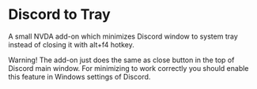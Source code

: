 # Discord to Tray

A small NVDA add-on which minimizes Discord window to system tray instead of closing it with alt+f4 hotkey.

Warning! The add-on just does the same as close button in the top of Discord main window. For minimizing to work correctly you should enable this feature in Windows settings of Discord.
